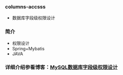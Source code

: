 ### columns-accsss
 - 数据库字段级权限设计
### 简介
  - 权限设计
  - Spring+Mybatis
  - JAVA
### 详细介绍参看博客：[MySQL数据库字段级权限设计](https://blog.csdn.net/github_33809414/article/details/82106993)

